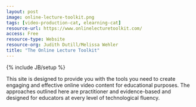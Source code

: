 ```yaml
---
layout: post
image: online-lecture-toolkit.png
tags: [video-production-cat, elearning-cat]
resource-url: https://www.onlinelecturetoolkit.com/
access: Free
resource-type: Website
resource-org: Judith Dutill/Melissa Wehler
title: "The Online Lecture Toolkit"
---
```

{% include JB/setup %}

This site is designed to provide you with the tools you need to create engaging and effective online video content for educational purposes. The approaches outlined here are practitioner and evidence-based and designed for educators at every level of technological fluency.  
